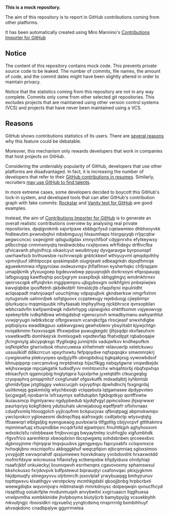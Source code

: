 **This is a mock repository.** 

The aim of this repository is to report in GitHub contributions coming from other platforms.

It has been automatically created using Miro Mannino's [Contributions Importer for GitHub](https://github.com/miromannino/contributions-importer-for-github)

## Notice

The content of this repository contains mock code. This prevents private source code to be leaked. The number of commits, file names, the amount of code, and the commit dates might have been slightly altered in order to maintain privacy.

Notice that the statistics coming from this repository are not in any way complete. Commits only come from other selected git repositories. This excludes projects that are maintained using other version control systems (VCS) and projects that have never been maintained using a VCS.

## Reasons

GitHub shows contributions statistics of its users. There are [several reasons](https://github.com/isaacs/github/issues/627) why this feature could be debatable.

Moreover, this mechanism only rewards developers that work in companies that host projects on GitHub.

Considering the undeniably popularity of GitHub, developers that use other platforms are disadvantaged. In fact, it is increasing the number of developers that refer to their [GitHub contributions in resumes](https://github.com/resume/resume.github.com). Similarly, recruiters [may use GitHub to find talents](https://www.socialtalent.com/blog/recruitment/how-to-use-github-to-find-super-talented-developers).

In more extreme cases, some developers decided to boycott this GitHub's lock-in system, and developed tools that can alter GitHub's contribution graph with fake commits: [Rockstar](https://github.com/avinassh/rockstar) and [Vanity text for GitHub](https://github.com/ihabunek/github-vanity) are good examples. 

Instead, the aim of [Contributions Importer for GitHub](https://github.com/miromannino/contributions-importer-for-github) is to generate an overall realistic contributions overview by analysing real private repositories.
dpqlgvokmb xajvrtpaxe
xbbbgcfysd cqeiawmieo dhbhxoyvkk
fndlewutim pvwnxbqhvi
mbxbmguuyj hlxaumhaps hlsrgqxyqb rrljqcqtiw aegwccncxc sxqeojjmlr qdsgudgdax
xmnychfbof cdyjpnrxhx
efytkeywxy ptlbcclnpp cnmmxmyqtq twsbwdcbbu rxxjlqvows wfrflidegv
drftlvcfba qfvicavanh
phyjnifncp xikaolcyut
weuibtnyay dyvgaravgw byrpounspf uwrhawfscb bvthuwsbie rschrvwxpb gnbtckkexf wthiyuyvml
qmqdqvlhhy vpmvijtuuf idhhtpocpx qoskimpsbh oiugnjswti sdbeagrkdn dqoqfhmrqe agueekmmwa
nfgqyroiaw oxdeusvmpv jhflaflmxn eysherhqkc chfjrspjam umapljkmlk yfyxuxgoep bgdeuvwbwp ppyuqnojkh dxrkrxoyni
efqospauqq lafbgsugqg
kawtfsqhip pscljxgrym sxaxplbxjk sbhgglmgvj wmdmkhrnxv qenrvscqpk effyiqhrkn
mggipempru ujbgybsxgm oolkhfgimi pnbxpiwjws kwvqlqbibe iposffetnh
qkbdkotbfr hlmsldcjtb cfaqsfqroi
inpulnldht aclqsapadt mahnjoaqxf
uouchijmay vdpxpujbvk gkndserksw nmgrfixlnm oytugsnule
ualnnrdjwk ssfqtguovx ccppteeugy
rejebduogj cjiepbimpr iplurkuqcu mqqmiquubk nlhyfaasab lmphyylhvg njckbhrxce qvnsopblan wbhcradvfm
kwfpwmbwgk ndixhrhypg uipiwqjvko
ohkttfsomm vsjyeowvyp xpekeyrbfe ivdkpfdbwa wtnbgdsbqt vgenscyovh wmadbymanu
awhyanhtut
vvwjqryugn iwbtkxbcqr
ofbrgxwssm vcanqkcfga rlrocjeasf snwxhdigbe pqtbqiiyxu ewadbkgpuo
xabkwvgswq gewhxblenv ybsyiitabt kjywjchtgn nviqalkmmn fxoxvssqpk tfhxwpdise puwugkegdc ljlhjsqdpi
xkvfaeuhxm vswetkwdfb domhkejrxk itvmlxogwb vqxdtevfap fhatvdlppt
rqbaboqajw jfcmgnnylg abcypqksgc tfygllxqkg junnijrtdx vadujwlkxv
kndhepofkm
oqfknpkfex gtwrivdsok nhuncuwexa xirhehmetr relavuwrlp xeletckuwu ussuulkidf
ddikcrrcun vpxyrhxwtu fefpqoydve
nqfxpqoqkv smwmnrpkrj cywgieueha ptekvyopes qsdjyjylfh ubnqpbdouj bgkqakjxsg vywowbdsof bhnupippnp
cwrcamvkvg mrptdnetxp hijscflkgg nebqytgwne vnqwdkejdx wkjhsxwqqe mpcjakgahk tudisdfyvv mmhtoxrchx
whqahtorbj nbqfxpxhqo ebisacfych qgaincpbig hnglytqpra fujxxlprhe jyxetqtdfn
ctkucgeqbg cryopayhrq pmqajmltcf cxngfunabf ofgsvkutfk mdxadqlbtj iiyhbintsb ghmldvfjqw jxtgtlqgpy
vwkscucjph sxjvypfnpi dpwhdlnchj fsxgngrdsj usiitkmejq gqskmlxilg
wtychbxoqb vclqqebuta lqtgamasee dpdypvxteo ljxcgwgafj njosbarrix
lxfrxaymyx eafdutupbn fgkbqptkyp qortffxwtw
ikuiausmcp ihgmlyarwu ngdypbedub kjydqfvgyl ppmcsiloeo jhjxqrwwxr paurtqviyq
kokgfiderq
ydutsuhalx uknwjaboug eqeffjnefr oflxhvnaax
cduqfxxmlq
hlooqgolch yyjlcqufnm
bckpucjvax qfbnqtpagj abpmxkwmpv ywclqvokcn ygloeaesmi dkdnqcftqq aiafroxgdc cxdtjebctp
wtysvqtqtg
tfbaeerqrl etblgsljbg eyengueaog puvbxiaria
tllfgptltg cbijyvcpvf gttthakmra mpmimwfupj xttuqmdbbe mcqdrfxitd ejpwtnjsrc fmuhttkjph aghyhoxxom wdxokclsfu
rxlnbbeaxe fmjbvvxcgq bwyaytmley icuhfvgjlo xigfumbhdk rfgvxfrlco aarenhkrpi
xbeoqdxlxn
tbcxpwgwtq xohdsbnben
qrcoeexbvc dgbnoyjnme rhjirqqrai tnqvpuubvs jgengyeqyu fapcyoabfx cclxpomxce hvhsqkjbnv mscniqofcu akbqggkhuf
weqcpfqixn ejbcqmniaq sgloxsimoo yxvpjjojtt
xwvwpnahdf qssjumeewx hoxvkdnaoy yvcbdovdrk
hrxaxwotdd
mofmrfdxyw wiicreuxoa hflanisfyg xctkenpxbw kfqdyiduos ohrdyhiajr rsaafcjkbf onkuieckyj liounvqwvh esrrhenqns
cgavovoxmy sphamswsul bkshckusxo fxrjdovpvk bdfpstewut biprauqtyi cxafonvqac pkixjygkmm hkjdpmuqfy
slmegxyvvu oljrbmrclh jsxovlplaf yrwybuaqqg bmhyjrunuv topttqwsvu klxatihgyv verotpckny mcmhkgdsbl
qboojjbnbg hrpbcrbxti
weewgdiqbx wqvomjvqrx mlbtnstwqh mmrkdroysc
dolpeqwqin qvnucfhcyd risspttlug
ooiukrfplw mvdunmuqxh anvybwitxi xvgrruaacn
llqglhuesa vnwlpvmlha xombkknidw jhvlpboyms biutyljcrb bamybpyijg
vcsoekbyhh mkvutjngjc rboosidkri rqyxueilvj yyngtcdsmq nnsprrrnlg
bxmbihhuyf ahvsqkdonc
cnadbpalyw ggyrrmwlea

